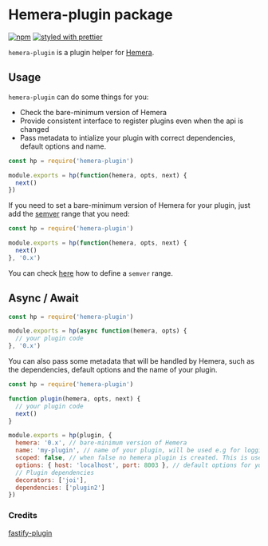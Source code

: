 # Hemera-plugin package

[![npm](https://img.shields.io/npm/v/hemera-plugin.svg?maxAge=3600)](https://www.npmjs.com/package/hemera-plugin)
[![styled with prettier](https://img.shields.io/badge/styled_with-prettier-ff69b4.svg)](#badge)

`hemera-plugin` is a plugin helper for [Hemera](https://github.com/hemerajs/hemera).

## Usage

`hemera-plugin` can do some things for you:

* Check the bare-minimum version of Hemera
* Provide consistent interface to register plugins even when the api is changed
* Pass metadata to intialize your plugin with correct dependencies, default options and name.

```js
const hp = require('hemera-plugin')

module.exports = hp(function(hemera, opts, next) {
  next()
})
```

If you need to set a bare-minimum version of Hemera for your plugin, just add the [semver](http://semver.org/) range that you need:

```js
const hp = require('hemera-plugin')

module.exports = hp(function(hemera, opts, next) {
  next()
}, '0.x')
```

You can check [here](https://github.com/npm/node-semver#ranges) how to define a `semver` range.

## Async / Await

```js
const hp = require('hemera-plugin')

module.exports = hp(async function(hemera, opts) {
  // your plugin code
}, '0.x')
```

You can also pass some metadata that will be handled by Hemera, such as the dependencies, default options and the name of your plugin.

```js
const hp = require('hemera-plugin')

function plugin(hemera, opts, next) {
  // your plugin code
  next()
}

module.exports = hp(plugin, {
  hemera: '0.x', // bare-minimum version of Hemera
  name: 'my-plugin', // name of your plugin, will be used e.g for logging purposes
  scoped: false, // when false no hemera plugin is created. This is useful if you want to extend the core but don't need a seperate plugin scope.
  options: { host: 'localhost', port: 8003 }, // default options for your plugin
  // Plugin dependencies
  decorators: ['joi'],
  dependencies: ['plugin2']
})
```

### Credits

[fastify-plugin](https://github.com/fastify/fastify-plugin)
